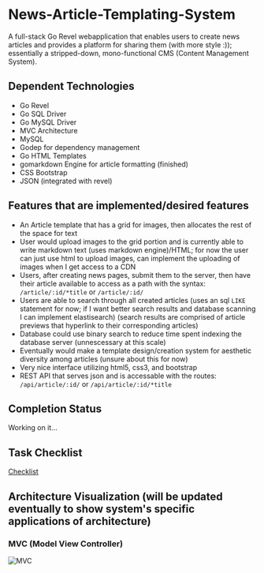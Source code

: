 # News-Article-Templating-System 

A full-stack Go Revel webapplication that enables users to create news articles and provides a platform for sharing them (with more style :)); essentially a stripped-down, mono-functional CMS (Content Management System).

## Dependent Technologies

- Go Revel 
- Go SQL Driver
- Go MySQL Driver
- MVC Architecture
- MySQL
- Godep for dependency management
- Go HTML Templates 
- gomarkdown Engine for article formatting (finished)
- CSS Bootstrap
- JSON (integrated with revel)

## Features that are implemented/desired features

- An Article template that has a grid for images, then allocates the rest of the space for text
- User would upload images to the grid portion and is currently able to write markdown text (uses markdown engine)/HTML; for now the user can just use html to upload images, can implement the uploading of images when I get access to a CDN
- Users, after creating news pages, submit them to the server, then have their article available to access as a path with the syntax: `/article/:id/*title` or `/article/:id/`
- Users are able to search through all created articles (uses an sql `LIKE` statement for now; if I want better search results and database scanning I can implement elastisearch) (search results are comprised of article previews that hyperlink to their corresponding articles)
- Database could use binary search to reduce time spent indexing the database server (unnescessary at this scale)
- Eventually would make a template design/creation system for aesthetic diversity among articles (unsure about this for now)
- Very nice interface utilizing html5, css3, and bootstrap
- REST API that serves json and is accessable with the routes: `/api/article/:id/` or `/api/article/:id/*title`

## Completion Status

Working on it...

## Task Checklist

[Checklist](checklist.md)

## Architecture Visualization (will be updated eventually to show system's specific applications of architecture)

### MVC (Model View Controller)

![MVC](https://upload.wikimedia.org/wikipedia/commons/thumb/a/a0/MVC-Process.svg/500px-MVC-Process.svg.png)
